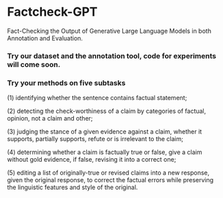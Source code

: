 # Factcheck-GPT
Fact-Checking the Output of Generative Large Language Models in both Annotation and Evaluation.

### Try our dataset and the annotation tool, code for experiments will come soon.
### Try your methods on five subtasks
(1) identifying whether the sentence contains factual statement; 

(2) detecting the check-worthiness of a claim by categories of factual, opinion, not a claim and other;

(3) judging the stance of a given evidence against a claim, whether it supports, partially supports, refute or is irrelevant to the claim;

(4) determining whether a claim is factually true or false, give a claim without gold evidence, if false, revising it into a correct one;

(5) editing a list of originally-true or revised claims into a new response, given the original response, to correct the factual errors while preserving the linguistic features and style of the original. 
